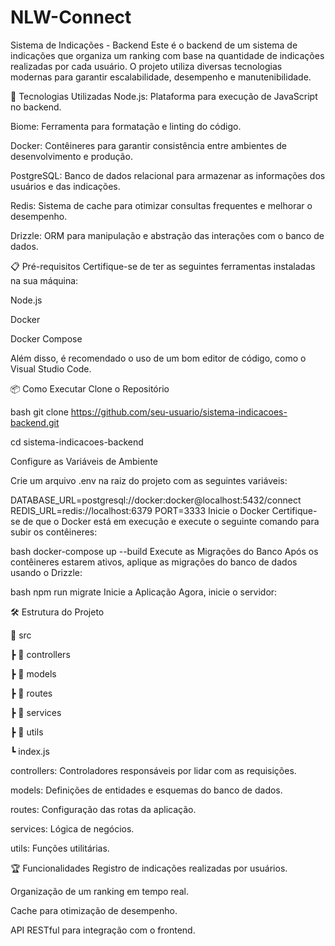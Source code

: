 # NLW-Connect

Sistema de Indicações - Backend
Este é o backend de um sistema de indicações que organiza um ranking com base na quantidade de indicações realizadas por cada usuário. O projeto utiliza diversas tecnologias modernas para garantir escalabilidade, desempenho e manutenibilidade.

🚀 Tecnologias Utilizadas
Node.js: Plataforma para execução de JavaScript no backend.

Biome: Ferramenta para formatação e linting do código.

Docker: Contêineres para garantir consistência entre ambientes de desenvolvimento e produção.

PostgreSQL: Banco de dados relacional para armazenar as informações dos usuários e das indicações.

Redis: Sistema de cache para otimizar consultas frequentes e melhorar o desempenho.

Drizzle: ORM para manipulação e abstração das interações com o banco de dados.

📋 Pré-requisitos
Certifique-se de ter as seguintes ferramentas instaladas na sua máquina:

Node.js

Docker

Docker Compose

Além disso, é recomendado o uso de um bom editor de código, como o Visual Studio Code.

📦 Como Executar
Clone o Repositório

bash
git clone https://github.com/seu-usuario/sistema-indicacoes-backend.git

cd sistema-indicacoes-backend

Configure as Variáveis de Ambiente

Crie um arquivo .env na raiz do projeto com as seguintes variáveis:

DATABASE_URL=postgresql://docker:docker@localhost:5432/connect
REDIS_URL=redis://localhost:6379
PORT=3333
Inicie o Docker Certifique-se de que o Docker está em execução e execute o seguinte comando para subir os contêineres:

bash
docker-compose up --build
Execute as Migrações do Banco Após os contêineres estarem ativos, aplique as migrações do banco de dados usando o Drizzle:

bash
npm run migrate
Inicie a Aplicação Agora, inicie o servidor:


🛠️ Estrutura do Projeto

📂 src

 ┣ 📂 controllers
 
 ┣ 📂 models
 
 ┣ 📂 routes
 
 ┣ 📂 services
 
 ┣ 📂 utils
 
 ┗ index.js
 
controllers: Controladores responsáveis por lidar com as requisições.

models: Definições de entidades e esquemas do banco de dados.

routes: Configuração das rotas da aplicação.

services: Lógica de negócios.

utils: Funções utilitárias.

🏆 Funcionalidades
Registro de indicações realizadas por usuários.

Organização de um ranking em tempo real.

Cache para otimização de desempenho.

API RESTful para integração com o frontend.


